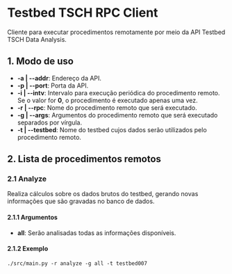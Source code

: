 # Testbed TSCH RPC Client

Cliente para executar procedimentos remotamente por meio da API Testbed TSCH Data Analysis.

## 1. Modo de uso

* **-a | --addr**: Endereço da API.
* **-p | --port**: Porta da API.
* **-i | --intv**: Intervalo para execução periódica do procedimento remoto. Se o valor for **0**, o procedimento é executado apenas uma vez.
* **-r | --rpc**: Nome do procedimento remoto que será executado.
* **-g | --args**: Argumentos do procedimento remoto que será executado separados por vírgula.
* **-t | --testbed**: Nome do testbed cujos dados serão utilizados pelo procedimento remoto.

## 2. Lista de procedimentos remotos

### 2.1 Analyze

Realiza cálculos sobre os dados brutos do testbed, gerando novas informações que são gravadas no banco de dados.

#### 2.1.1 Argumentos

* **all**: Serão analisadas todas as informações disponíveis.

#### 2.1.2 Exemplo

```
./src/main.py -r analyze -g all -t testbed007
```
